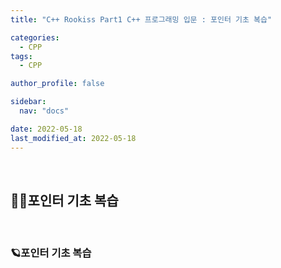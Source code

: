 ```yaml
---
title: "C++ Rookiss Part1 C++ 프로그래밍 입문 : 포인터 기초 복습"

categories:
  - CPP
tags:
  - CPP

author_profile: false

sidebar:
  nav: "docs"

date: 2022-05-18
last_modified_at: 2022-05-18
---
```


<br>

## 🙇‍♀️포인터 기초 복습


<br>

### 🪐포인터 기초 복습